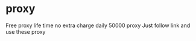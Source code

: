 # proxy
Free proxy life time no extra charge daily 50000 proxy Just follow link and use these proxy 
